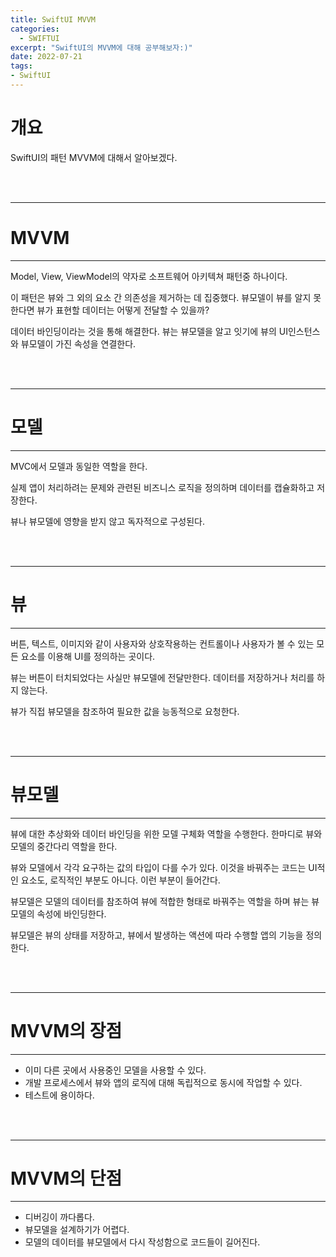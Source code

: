 ```yaml
---
title: SwiftUI MVVM
categories:
  - SWIFTUI 
excerpt: "SwiftUI의 MVVM에 대해 공부해보자:)"
date: 2022-07-21
tags:
- SwiftUI
---
```




# 개요

SwiftUI의 패턴 MVVM에 대해서 알아보겠다.

<br />
<br />

---

# MVVM

---

Model, View, ViewModel의 약자로 소프트웨어 아키텍쳐 패턴중 하나이다.

이 패턴은 뷰와 그 외의 요소 간 의존성을 제거하는 데 집중했다. 뷰모델이 뷰를 알지 못한다면 뷰가 표현할 데이터는 어떻게 전달할 수 있을까?

데이터 바인딩이라는 것을 통해 해결한다. 뷰는 뷰모델을 알고 잇기에 뷰의 UI인스턴스와 뷰모델이 가진 속성을 연결한다.

<br />
<br />

---

# 모델

---

MVC에서 모델과 동일한 역할을 한다.

실제 앱이 처리하려는 문제와 관련된 비즈니스 로직을 정의하며 데이터를 캡슐화하고 저장한다.

뷰나 뷰모델에 영향을 받지 않고 독자적으로 구성된다. 

<br />
<br />

---

# 뷰

---

버튼, 텍스트, 이미지와 같이 사용자와 상호작용하는 컨트롤이나 사용자가 볼 수 있는 모든 요소를 이용해 UI를 정의하는 곳이다.

뷰는 버튼이 터치되었다는 사실만 뷰모델에 전달만한다. 데이터를 저장하거나 처리를 하지 않는다.

뷰가 직접 뷰모델을 참조하여 필요한 값을 능동적으로 요청한다. 

<br />
<br />

---

# 뷰모델

---

뷰에 대한 추상화와 데이터 바인딩을 위한 모델 구체화 역할을 수행한다. 한마디로 뷰와 모델의 중간다리 역할을 한다.

뷰와 모델에서 각각 요구하는 값의 타입이 다를 수가 있다. 이것을 바꿔주는 코드는 UI적인 요소도, 로직적인 부분도 아니다. 이런 부분이 들어간다.

뷰모델은 모델의 데이터를 참조하여 뷰에 적합한 형태로 바꿔주는 역할을 하며 뷰는 뷰모델의 속성에 바인딩한다.

뷰모델은 뷰의 상태를 저장하고, 뷰에서 발생하는 액션에 따라 수행할 앱의 기능을 정의한다.

<br />
<br />

---

# MVVM의 장점

---

* 이미 다른 곳에서 사용중인 모델을 사용할 수 있다.
* 개발 프로세스에서 뷰와 앱의 로직에 대해 독립적으로 동시에 작업할 수 있다.
* 테스트에 용이하다.

<br />
<br />

---

# MVVM의 단점

---

* 디버깅이 까다롭다.
* 뷰모델을 설계하기가 어렵다.
* 모델의 데이터를 뷰모델에서 다시 작성함으로 코드들이 길어진다.

